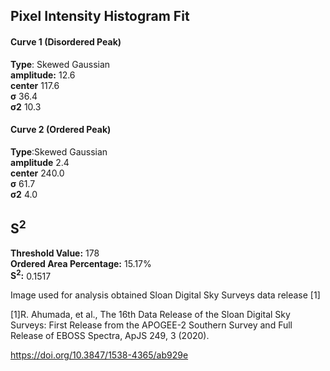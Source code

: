 ## Pixel Intensity Histogram Fit

#### Curve 1 (Disordered Peak)
**Type**: Skewed Gaussian\
**amplitude:** 12.6\
**center** 117.6\
**σ** 36.4\
**σ2** 10.3


#### Curve 2 (Ordered Peak)
**Type**:Skewed Gaussian\
**amplitude** 2.4\
**center** 240.0\
**σ** 61.7\
**σ2** 4.0


## S<sup>2</sup>
**Threshold Value:** 178\
**Ordered Area Percentage:** 15.17%\
**S<sup>2</sup>:** 0.1517




Image used for analysis obtained Sloan Digital Sky Surveys data release [1]

[1]R. Ahumada, et al., The 16th Data Release of the Sloan Digital Sky Surveys: First Release from the APOGEE-2 Southern Survey and Full Release of EBOSS Spectra, ApJS 249, 3 (2020).


https://doi.org/10.3847/1538-4365/ab929e
